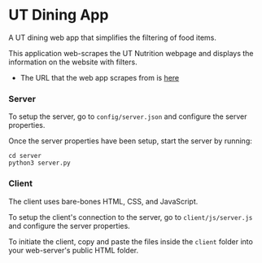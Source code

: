 # UT Dining App
A UT dining web app that simplifies the filtering of food items.

This application web-scrapes the UT Nutrition webpage and displays the information on the website with filters.
- The URL that the web app scrapes from is [here](http://hf-foodapp.austin.utexas.edu/)

### Server
To setup the server, go to ```config/server.json``` and configure the server properties.

Once the server properties have been setup, start the server by running:
```console
cd server
python3 server.py
```

### Client
The client uses bare-bones HTML, CSS, and JavaScript.

To setup the client's connection to the server, go to ```client/js/server.js``` and
configure the server properties.

To initiate the client, copy and paste the files inside the ```client``` folder into your web-server's public HTML folder.
